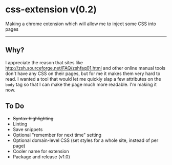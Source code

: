 css-extension v(0.2)
====================

Making a chrome extension which will allow me to inject some CSS into pages

----

## Why?

I appreciate the reason that sites like http://zsh.sourceforge.net/FAQ/zshfaq01.html and other online manual tools don't have any CSS on their pages, but for me it makes them very hard to read. I wanted a tool that would let me quickly slap a few attributes on the `body` tag so that I can make the page much more readable. I'm making it now.

## To Do

* ~~Syntax highlighting~~
* Linting
* Save snippets
* Optional "remember for next time" setting
* Optional domain-level CSS (set styles for a whole site, instead of per page)
* Cooler name for extension
* Package and release (v1.0)
